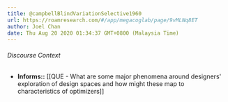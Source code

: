 ```yaml
---
title: @campbellBlindVariationSelective1960
url: https://roamresearch.com/#/app/megacoglab/page/9vMLNq8ET
author: Joel Chan
date: Thu Aug 20 2020 01:34:37 GMT+0800 (Malaysia Time)
---
```




###### Discourse Context

- **Informs::** [[QUE - What are some major phenomena around designers' exploration of design spaces and how might these map to characteristics of optimizers]]
